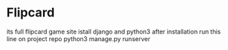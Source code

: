 # Flipcard
its full flipcard game site
istall django and python3
after installation run this line on project repo
python3 manage.py runserver

